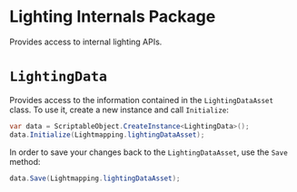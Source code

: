 # Lighting Internals Package
Provides access to internal lighting APIs.

# `LightingData`
Provides access to the information contained in the `LightingDataAsset` class. To use it, create a new instance and call `Initialize`:
```cs
var data = ScriptableObject.CreateInstance<LightingData>();
data.Initialize(Lightmapping.lightingDataAsset);
```
In order to save your changes back to the `LightingDataAsset`, use the `Save` method:
```cs
data.Save(Lightmapping.lightingDataAsset);
```
